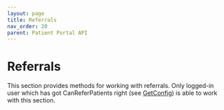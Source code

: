 ```yaml
---
layout: page
title: Referrals
nav_order: 20
parent: Patient Portal API
---
```


# Referrals

This section provides methods for working with referrals. Only logged-in user which has got CanReferPatients right (see [GetConfig](../authentication/getconfig)) is able to work with this section.
